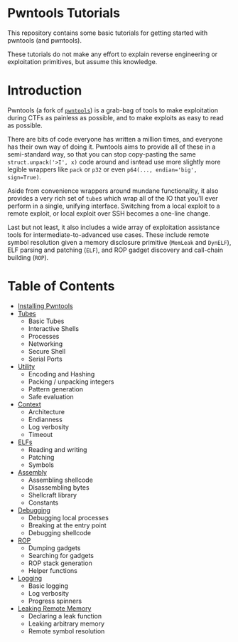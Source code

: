 # Pwntools Tutorials

This repository contains some basic tutorials for getting started with pwntools (and pwntools).

These tutorials do not make any effort to explain reverse engineering or exploitation primitives, but assume this knowledge.

# Introduction

Pwntools (a fork of [`pwntools`](https://pwntools.com)) is a grab-bag of tools to make exploitation during CTFs as painless as possible, and to make exploits as easy to read as possible.

There are bits of code everyone has written a million times, and everyone has their own way of doing it.  Pwntools aims to provide all of these in a semi-standard way, so that you can stop copy-pasting the same `struct.unpack('>I', x)` code around and isntead use more slightly more legible wrappers like `pack` or `p32` or even `p64(..., endian='big', sign=True)`.

Aside from convenience wrappers around mundane functionality, it also provides a very rich set of `tube`s which wrap all of the IO that you'll ever perform in a single, unifying interface.  Switching from a local exploit to a remote exploit, or local exploit over SSH becomes a one-line change.

Last but not least, it also includes a wide array of exploitation assistance tools for intermediate-to-advanced use cases.  These include remote symbol resolution given a memory disclosure primitive (`MemLeak` and `DynELF`), ELF parsing and patching (`ELF`), and ROP gadget discovery and call-chain building (`ROP`).

# Table of Contents

- [Installing Pwntools](installing.md)
- [Tubes](tubes.md)
    + Basic Tubes
    + Interactive Shells
    + Processes
    + Networking
    + Secure Shell
    + Serial Ports
- [Utility](utility.md)
    + Encoding and Hashing
    + Packing / unpacking integers
    + Pattern generation
    + Safe evaluation
- [Context](context.md)
    + Architecture
    + Endianness
    + Log verbosity
    + Timeout
- [ELFs](elf.md)
    + Reading and writing
    + Patching
    + Symbols
- [Assembly](assembly.md)
    + Assembling shellcode
    + Disassembling bytes
    + Shellcraft library
    + Constants
- [Debugging](debugging.md)
    + Debugging local processes
    + Breaking at the entry point
    + Debugging shellcode
- [ROP](rop.md)
    + Dumping gadgets
    + Searching for gadgets
    + ROP stack generation
    + Helper functions
- [Logging](logging.md)
    + Basic logging
    + Log verbosity
    + Progress spinners
- [Leaking Remote Memory](leaking.md)
    + Declaring a leak function
    + Leaking arbitrary memory
    + Remote symbol resolution
